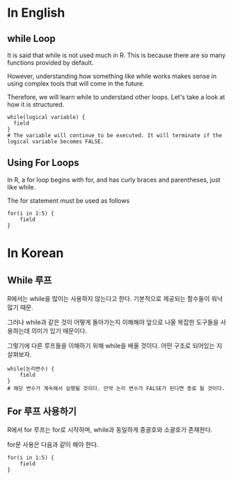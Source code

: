 # In English

## while Loop

It is said that while is not used much in R. This is because there are so many functions provided by default.

However, understanding how something like while works makes sense in using complex tools that will come in the future.

Therefore, we will learn while to understand other loops. Let's take a look at how it is structured.

```
while(logical variable) {
  field
}
# The variable will continue to be executed. It will terminate if the logical variable becomes FALSE.
```

## Using For Loops

In R, a for loop begins with for, and has curly braces and parentheses, just like while.

The for statement must be used as follows

```
for(i in 1:5) {
	field
}
```

# In Korean

## While 루프

R에서는 while을 많이는 사용하지 않는다고 한다. 기본적으로 제공되는 함수들이 워낙 많기 때문. 

그러나 while과 같은 것이 어떻게 돌아가는지 이해해야 앞으로 나올 복잡한 도구들을 사용하는데 의미가 있기 때문이다. 

그렇기에 다른 루프들을 이해하기 위해 while을 배울 것이다. 어떤 구조로 되어있는 지 살펴보자. 

```
while(논리변수) {
	field
}
# 해당 변수가 계속해서 실행될 것이다. 만약 논리 변수가 FALSE가 된다면 종료 될 것이다. 
```

## For 루프 사용하기

R에서 for 루프는 for로 시작하며, while과 동일하게 중괄호와 소괄호가 존재한다. 

for문 사용은 다음과 같이 해야 한다.

```
for(i in 1:5) {
	field
}
```


